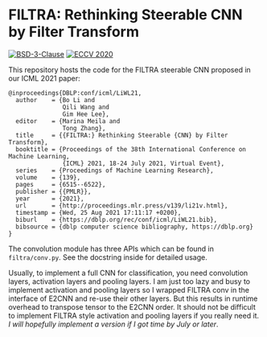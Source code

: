 # FILTRA: Rethinking Steerable CNN by Filter Transform

[![BSD-3-Clause](https://img.shields.io/github/license/prclibo/relative_pose)](https://github.com/prclibo/relative_pose/blob/master/LICENSE)
[![ECCV 2020](https://img.shields.io/badge/ICML-2021-%231b75bc)]()

This repository hosts the code for the FILTRA steerable CNN proposed in our ICML 2021 paper:

```
@inproceedings{DBLP:conf/icml/LiWL21,
  author    = {Bo Li and
               Qili Wang and
               Gim Hee Lee},
  editor    = {Marina Meila and
               Tong Zhang},
  title     = {{FILTRA:} Rethinking Steerable {CNN} by Filter Transform},
  booktitle = {Proceedings of the 38th International Conference on Machine Learning,
               {ICML} 2021, 18-24 July 2021, Virtual Event},
  series    = {Proceedings of Machine Learning Research},
  volume    = {139},
  pages     = {6515--6522},
  publisher = {{PMLR}},
  year      = {2021},
  url       = {http://proceedings.mlr.press/v139/li21v.html},
  timestamp = {Wed, 25 Aug 2021 17:11:17 +0200},
  biburl    = {https://dblp.org/rec/conf/icml/LiWL21.bib},
  bibsource = {dblp computer science bibliography, https://dblp.org}
}
```

The convolution module has three APIs which can be found in `filtra/conv.py`. See the docstring inside for detailed usage.

Usually, to implement a full CNN for classification, you need convolution layers, activation layers and pooling layers. I am just too lazy and busy to implement activation and pooling layers so I wrapped FILTRA conv in the interface of E2CNN and re-use their other layers. But this results in runtime overhead to transpose tensor to the E2CNN order. It should not be difficult to implement FILTRA style activation and pooling layers if you really need it. *I will hopefully implement a version if I got time by July or later*.





